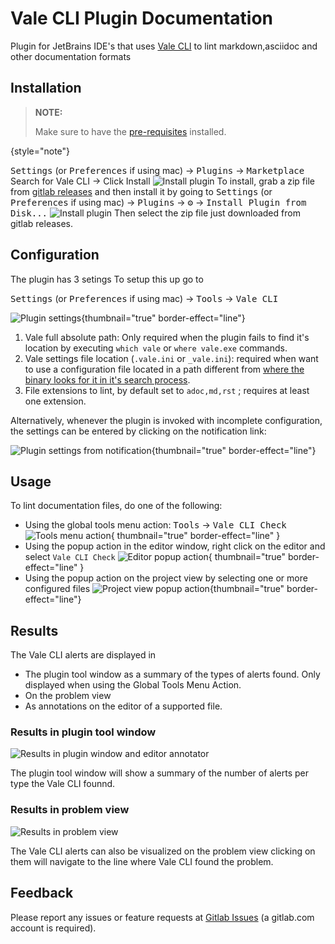 # Vale CLI Plugin Documentation

Plugin for JetBrains IDE's that uses [Vale CLI](https://vale.sh) to lint markdown,asciidoc and other documentation formats

## Installation

> **NOTE:**
>
>Make sure to have the [pre-requisites](pre-requisites.md) installed.
>
{style="note"}

<tabs>
    <tab title="From Jetbrains Plugin Marketplace">
    <kbd>Settings</kbd> (or <kbd>Preferences</kbd> if using mac) -> <kbd>Plugins</kbd> -> <kbd>Marketplace</kbd> Search for Vale CLI -> Click <control>Install</control>
    <img src="install_plugin.png" thumbnail="true" border-effect="line" alt="Install plugin" /> 

</tab>
    <tab title="From Gitlab Releases">
To install, grab a zip file from 
<a href="https://gitlab.com/pablomxnl/vale-cli-plugin/-/releases">gitlab releases</a> and then install it by going to
<kbd>Settings</kbd> (or <kbd>Preferences</kbd> if using mac) -> <kbd>Plugins</kbd> -> <kbd>⚙</kbd> -> <kbd>Install Plugin from Disk...</kbd>
<img src="install_plugin_from_disk.png" thumbnail="true" border-effect="line" alt="Install plugin" /> 
Then select the zip file just downloaded from gitlab releases.
    </tab>
</tabs>



## Configuration

The plugin has 3 setings
To setup this up go to 

<kbd>Settings</kbd> (or <kbd>Preferences</kbd> if using mac) -> <kbd>Tools</kbd> -> <kbd>Vale CLI</kbd> 

![Plugin settings](plugin_settings.png){thumbnail="true" border-effect="line"}

1. Vale full absolute path: Only required when the plugin fails to find it's location by executing `which vale` or `where vale.exe` commands.
2. Vale settings file location (`.vale.ini` or `_vale.ini`): required when want to use a configuration file located in a path different from [where the binary looks for it in it's search process](https://vale.sh/docs/topics/config/#search-process).  
3. File extensions to lint, by default set to `adoc,md,rst` ; requires at least one extension. 

Alternatively, whenever the plugin is invoked with incomplete configuration, the settings can be entered by clicking on the notification link:

![Plugin settings from notification](plugin_settings_when_not_configured.png){thumbnail="true" border-effect="line"}


## Usage

To lint documentation files, do one of the following:

* Using the global tools menu action: <kbd>Tools</kbd> -> <kbd>Vale CLI Check</kbd>
  ![Tools menu action](usage_tools_menu.png){ thumbnail="true" border-effect="line" }
* Using the popup action in the editor window, right click on the editor and select `Vale CLI Check`
  ![Editor popup action](usage_editor_context_menu.png){ thumbnail="true" border-effect="line" }
* Using the popup action on the project view by selecting one or more configured files 
  ![Project view popup action](usage_project_context_menu.png){thumbnail="true" border-effect="line"}

## Results

The Vale CLI alerts are displayed in 

* The plugin tool window as a summary of the types of alerts found. Only displayed when using the Global Tools Menu Action.
* On the problem view
* As annotations on the editor of a supported file.

### Results in plugin tool window

<img src="results_toolwindow.png" alt="Results in plugin window and editor annotator" thumbnail="true" border-effect="line" />

The plugin tool window will show a summary of the number of alerts per type the Vale CLI founnd.

### Results in problem view

<img src="results_problemview_annotator.png" alt="Results in problem view" thumbnail="true" border-effect="line" />

The Vale CLI alerts can also be visualized on the problem view clicking on them will navigate to the line 
where Vale CLI found the problem.

## Feedback 
Please report any issues or feature requests at
[Gitlab Issues](https://gitlab.com/pablomxnl/vale-cli-plugin/-/issues) (a gitlab.com account is required).
